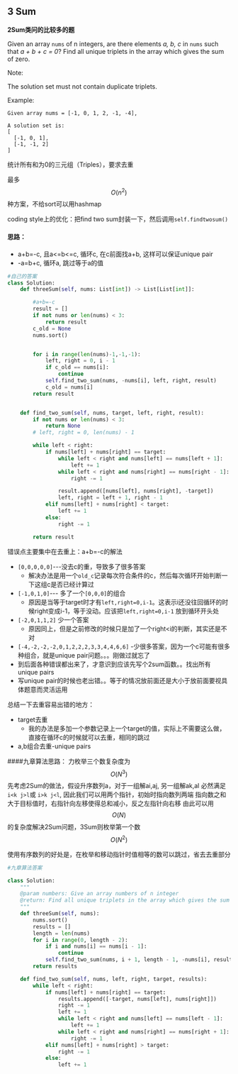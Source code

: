 ## 3 Sum

**2Sum类问的比较多的题**

Given an array `nums` of n integers, are there elements _a, b, c_ in `nums` such that _a + b + c = 0_? Find all unique triplets in the array which gives the sum of zero.

Note:

The solution set must not contain duplicate triplets.

Example:

```
Given array nums = [-1, 0, 1, 2, -1, -4],

A solution set is:
[
  [-1, 0, 1],
  [-1, -1, 2]
]
```

统计所有和为0的三元组（Triples），要求去重

最多$$O(n^2)$$种方案，不给sort可以用hashmap

coding style上的优化：把find two sum封装一下，然后调用`self.findtwosum()`

#### 思路：

* a+b=-c, 且a&lt;=b&lt;=c, 循环c, 在c前面找a+b, 这样可以保证unique pair
* -a=b+c, 循环a, 跳过等于a的值

```py
#自己的答案
class Solution:
    def threeSum(self, nums: List[int]) -> List[List[int]]:

        #a+b=-c
        result = []
        if not nums or len(nums) < 3:
            return result
        c_old = None
        nums.sort()


        for i in range(len(nums)-1,-1,-1):
            left, right = 0, i - 1
            if c_old == nums[i]:
                continue
            self.find_two_sum(nums, -nums[i], left, right, result)
            c_old = nums[i]
        return result


    def find_two_sum(self, nums, target, left, right, result):
        if not nums or len(nums) < 3:
            return None
        # left, right = 0, len(nums) - 1

        while left < right:
            if nums[left] + nums[right] == target:
                while left < right and nums[left] == nums[left + 1]:
                    left += 1
                while left < right and nums[right] == nums[right - 1]:
                    right -= 1

                result.append([nums[left], nums[right], -target])
                left, right = left + 1, right - 1
            elif nums[left] + nums[right] < target:
                left += 1
            else:
                right -= 1

        return result
```

错误点主要集中在去重上：a+b=-c的解法  
- ``[0,0,0,0,0]``---没去c的重，导致多了很多答案
   - 解决办法是用一个``old_c``记录每次符合条件的c，然后每次循环开始判断一下这组c是否已经计算过 
- ``[-1,0,1,0]``---  多了一个``[0,0,0]``的组合
    - 原因是当等于target时才有``left,right=0,i-1``。这表示i还没往回循环的时候right变成i-1，等于没动。应该把``left,right=0,i-1`` 放到循环开头处
- ``[-2,0,1,1,2]`` 少一个答案  
    - 原因同上，但是之前修改的时候只是加了一个right<i的判断，其实还是不对
- ``[-4,-2,-2,-2,0,1,2,2,2,3,3,4,4,6,6]`` 
    -少很多答案，因为一个c可能有很多种组合，就是unique pair问题。。。刚做过就忘了  
- 到后面各种错误都出来了，才意识到应该先写个2sum函数。。找出所有unique pairs
 - 写unique pair的时候也老出错。。等于的情况放前面还是大小于放前面要视具体题意而灵活运用

总结一下去重容易出错的地方：
- target去重
    - 我的办法是多加一个参数记录上一个target的值，实际上不需要这么做，直接在循环c的时候就可以去重，相同的跳过
- a,b组合去重-unique pairs


####九章算法思路：
力枚举三个数复杂度为$$O(N^3)$$
先考虑2Sum的做法，假设升序数列a，对于一组解ai,aj, 另一组解ak,al
必然满足`` i<k j>l ``或 ``i>k j<l``, 因此我们可以用两个指针，初始时指向数列两端
指向数之和大于目标值时，右指针向左移使得总和减小，反之左指针向右移
由此可以用 $$O(N)$$ 的复杂度解决2Sum问题，3Sum则枚举第一个数 $$O(N^2)$$

使用有序数列的好处是，在枚举和移动指针时值相等的数可以跳过，省去去重部分
```py
#九章算法答案

class Solution:
    """
    @param numbers: Give an array numbers of n integer
    @return: Find all unique triplets in the array which gives the sum of zero.
    """
    def threeSum(self, nums):
        nums.sort()
        results = []
        length = len(nums)
        for i in range(0, length - 2):
            if i and nums[i] == nums[i - 1]:
                continue
            self.find_two_sum(nums, i + 1, length - 1, -nums[i], results)
        return results

    def find_two_sum(self, nums, left, right, target, results):
        while left < right:
            if nums[left] + nums[right] == target:
                results.append([-target, nums[left], nums[right]])
                right -= 1
                left += 1
                while left < right and nums[left] == nums[left - 1]:
                    left += 1
                while left < right and nums[right] == nums[right + 1]:
                    right -= 1
            elif nums[left] + nums[right] > target:
                right -= 1
            else:
                left += 1

```


